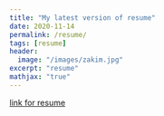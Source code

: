 ```yaml
---
title: "My latest version of resume"
date: 2020-11-14
permalink: /resume/
tags: [resume]
header:
  image: "/images/zakim.jpg"
excerpt: "resume"
mathjax: "true"
---
```

[link for resume](https://github.com/AdityaKamath26/AdityaKamath26.github.io/_posts/AdityaKamath_Resume.docx)
